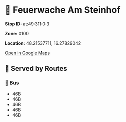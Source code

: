 # 🚉 Feuerwache Am Steinhof


**Stop ID:** at:49:311:0:3

**Zone:** 0100

**Location:** 48.21537711, 16.27829042

[Open in Google Maps](https://www.google.com/maps?q=48.21537711,16.27829042)

## 🚆 Served by Routes

### 🚌 Bus
- 46B
- 46B
- 46B
- 46B
- 46B
